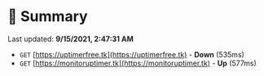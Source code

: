 # 📖 Summary
Last updated: **9/15/2021, 2:47:31 AM**

- `GET` [https://uptimerfree.tk](https://uptimerfree.tk) - **Down** (535ms)
- `GET` [https://monitoruptimer.tk](https://monitoruptimer.tk) - **Up** (577ms)
